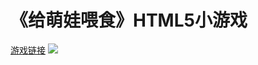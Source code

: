 《给萌娃喂食》HTML5小游戏
====

<a href="http://tvxqljw.github.io/Baba/baba/" target="blank">游戏链接</a>
<img src="http://tvxqljw.github.io/Baba/baba/assets/QRcode.png">
